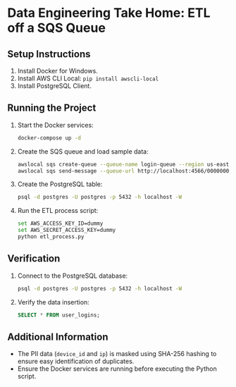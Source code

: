 # Data Engineering Take Home: ETL off a SQS Queue

## Setup Instructions

1. Install Docker for Windows.
2. Install AWS CLI Local: `pip install awscli-local`
3. Install PostgreSQL Client.

## Running the Project

1. Start the Docker services:
    ```sh
    docker-compose up -d
    ```

2. Create the SQS queue and load sample data:
    ```sh
    awslocal sqs create-queue --queue-name login-queue --region us-east-1
    awslocal sqs send-message --queue-url http://localhost:4566/000000000000/login-queue --message-body file://sample_message.json --region us-east-1
    ```

3. Create the PostgreSQL table:
    ```sh
    psql -d postgres -U postgres -p 5432 -h localhost -W
    ```

4. Run the ETL process script:
    ```sh
    set AWS_ACCESS_KEY_ID=dummy
    set AWS_SECRET_ACCESS_KEY=dummy
    python etl_process.py
    ```

## Verification

1. Connect to the PostgreSQL database:
    ```sh
    psql -d postgres -U postgres -p 5432 -h localhost -W
    ```

2. Verify the data insertion:
    ```sql
    SELECT * FROM user_logins;
    ```

## Additional Information

- The PII data (`device_id` and `ip`) is masked using SHA-256 hashing to ensure easy identification of duplicates.
- Ensure the Docker services are running before executing the Python script.
